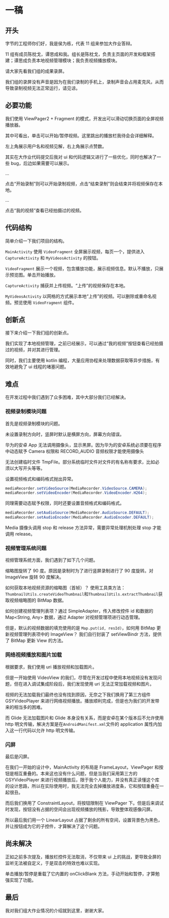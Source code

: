 # 一稿

## 开头

字节的工程师你们好，我是侯为栋，代表 11 组来参加大作业答辩。

11 组有成员陈枕戈，谭思成和我。组长是陈枕戈，负责主页面的开发和框架搭建；谭思成负责本地视频管理模块；我负责视频播放模块。

请大家先看我们组的成果录屏。

我们组的录屏没有声音是因为在我们录制的手机上，录制声音会占用麦克风，从而导致录制视频无法正常运行，请见谅。

## 必要功能

我们使用 ViewPager2 + Fragment 的模式，开发出可以滑动切换页面的全屏视频播放器。

其中可看出，单击可以开始/暂停视频。这里跳出的播放栏我待会会详细解释。

左上角展示用户名和视频见解，右上角展示点赞数。

其实在大作业代码提交后我对 ui 和代码逻辑又进行了一些优化，同时也解决了一些 bug，后边如果需要可以展示。

...

点击“开始录制”则可以开始录制视频，点击“结束录制”则会结束并将视频保存在本地。

...

点击“我的视频”查看已经拍摄过的视频。

## 代码结构

简单介绍一下我们项目的结构。

`MainActivity` 使用 `VideoFragment` 全屏展示视频，每页一个，提供进入 `CaptureActivity` 和 `MyVideosActivity` 的按钮。  

`VideoFragment` 展示一个视频，包含播放功能，展示视频信息。默认不播放，只展示预览图。单击开始播放。

`CaptureActivity` 捕获并上传视频。“上传”的视频保存在本地。

`MyVideosActivity` 以网格的方式展示本地“上传”的视频。可以删除或重命名视频。预览使用 `VideoFragment` 组件。

## 创新点

接下来介绍一下我们组的创新点。

我们实现了本地视频管理，之前已经展示，可以通过“我的视频”按钮查看已经拍摄过的视频，并对其进行管理。

同时，我们主要使用 kotlin 编程，大量应用协程来处理数据获取等异步措施，有效地避免了 ui 线程的堵塞问题。

## 难点

在开发过程中我们遇到了众多困难，其中大部分我们已经解决。

### 视频录制模块问题

首先是视频录制模块的问题。

未设置录制方向时，竖屏时默认是横屏方向，屏幕方向错误。

华为的安卓 App 无法调用摄像头，显示黑屏。因为华为的安卓系统必须要在程序中动态赋予 Camera 权限和 RECORD_AUDIO 音频权限才能使用摄像头

无法创建临时文件 TmpFile。部分系统临时文件对文件的有名称有要求，比如必须以大写开头等等。

设置视频格式和编码格式抛出异常。

```java
mediaRecorder.setVideoSource(MediaRecorder.VideoSource.CAMERA);
mediaRecorder.setVideoEncoder(MediaRecorder.VideoEncoder.H264);
```

同理需要动态赋予权限，同时还要设置音频格式和编码格式。

```java
mediaRecorder.setAudioSource(MediaRecorder.AudioSource.DEFAULT);
mediaRecorder.setAudioEncoder(MediaRecorder.AudioEncoder.DEFAULT);
```

Media 摄像头调用 stop 和 release 方法异常，需要异常处理机制处理 stop 才能调用 release。

### 视频管理系统问题

视频管理系统方面，我们遇到了如下几个问题。

缩略图旋转了 90 度。原因是录制时为了进行竖屏录制进行了 90 度旋转。对 ImageView 旋转 90 度解决。

如何获取本地视频资源的缩略图（首帧）？  使用工具类方法：`ThumbnailUtils.createVideoThumbnail`和`ThumbnailUtils.extractThumbnail`获取视频缩略图的 BitMap 数据。

如何创建视频管理列表项？通过 SimpleAdapter，传入修改控件 id 和数据的 Map<String, Any> 数据，通过 Adapter 对视频管理项进行动态管理。

但是，默认的视频数据的填充使用的是 `Map.put(id, resId)`，如何用 BitMap 更新视频管理列表项中的 ImageView？  我们自行封装了 setViewBindr 方法，提供了 BitMap 更新 View 的方法。

### 网络视频播放和图片加载

根据要求，我们使用 uri 播放视频和加载图片。

但是一开始使用 VideoView 的我们，尽管在开发过程中使用本地视频没有发现问题，但在进入调试集成阶段后，我们发现使用 uri 无法正常加载视频和图片。

视频的无法加载我们最终也没有找到原因，无奈之下我们换用了第三方组件 GSYVideoPlayer 来进行网络视频播放。播放顺利完成，但是也为我们的开发带来的相当多的困难。

而 Glide 无法加载图片和 Glide 本身没有关系，而是安卓在某个版本后不允许使用 http 明文传输，解决方案是在`AndroidManifest.xml`文件的 application 属性内加入这一行代码以允许 http 明文传输。

### 闪屏

最后是闪屏。

在我们一开始的设计中，MainActivity 的布局是 FrameLayout，ViewPager 和按钮是相互重叠的。本来这也没有什么问题，但是当我们采用第三方的 GSYVideoPlayer 来进行视频播放后，限于我个人能力，并没有真正读懂这个库的设计思路，所以在实际使用时，我无法完全去掉播放进度条，它和按钮重叠在一起很丑。

而后我们换用了 ConstraintLayout，将按钮限制在 ViewPager 下。但是后来调试时发现，按钮没有占据的空间会出现视频播放的残影，导致整体观感像闪屏。

所以最后我们用一个 LinearLayout 占据了剩余的所有空间，设置背景色为黑色，并让按钮成为它的子控件，才算解决了这个问题。

## 尚未解决

正如之前多次提及，播放栏控件无法取消，不仅带来 ui 上的挑战，更导致全屏的监听无法被自定义，于是双击的特效也难以实现。

单击播放/暂停是重载了它内置的 onClickBlank 方法，手动开始和暂停，才算勉强实现了功能。

## 最后

我对我们组大作业情况的介绍就到这里，谢谢大家。
